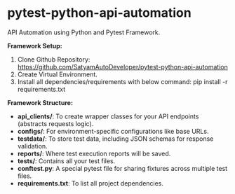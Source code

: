 # pytest-python-api-automation
API Automation using Python and Pytest Framework.

**Framework Setup:**

1. Clone Github Repository: https://github.com/SatyamAutoDeveloper/pytest-python-api-automation
2. Create Virtual Environment.
3. Install all dependencies/requirements with below command:
   pip install -r requirements.txt

**Framework Structure:**

- **api_clients/**: To create wrapper classes for your API endpoints (abstracts requests logic).
- **configs/**: For environment-specific configurations like base URLs.
- **testdata/**: To store test data, including JSON schemas for response validation.
- **reports/**: Where test execution reports will be saved.
- **tests/**: Contains all your test files.
- **conftest.py**: A special pytest file for sharing fixtures across multiple test files.
- **requirements.txt**: To list all project dependencies.
